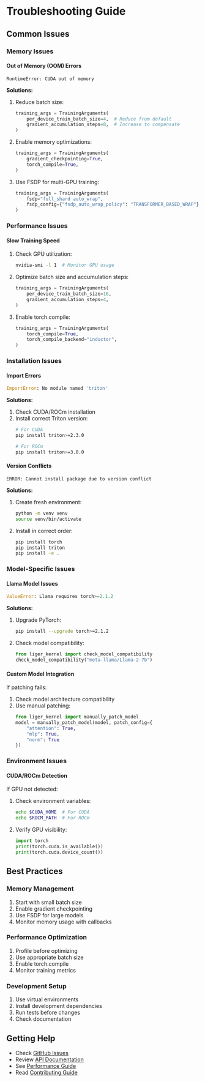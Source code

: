 # Troubleshooting Guide

## Common Issues

### Memory Issues

#### Out of Memory (OOM) Errors
```
RuntimeError: CUDA out of memory
```

**Solutions:**
1. Reduce batch size:
   ```python
   training_args = TrainingArguments(
       per_device_train_batch_size=4,  # Reduce from default
       gradient_accumulation_steps=8,  # Increase to compensate
   )
   ```

2. Enable memory optimizations:
   ```python
   training_args = TrainingArguments(
       gradient_checkpointing=True,
       torch_compile=True,
   )
   ```

3. Use FSDP for multi-GPU training:
   ```python
   training_args = TrainingArguments(
       fsdp="full_shard auto_wrap",
       fsdp_config={"fsdp_auto_wrap_policy": "TRANSFORMER_BASED_WRAP"}
   )
   ```

### Performance Issues

#### Slow Training Speed
1. Check GPU utilization:
   ```bash
   nvidia-smi -l 1  # Monitor GPU usage
   ```

2. Optimize batch size and accumulation steps:
   ```python
   training_args = TrainingArguments(
       per_device_train_batch_size=16,
       gradient_accumulation_steps=4,
   )
   ```

3. Enable torch.compile:
   ```python
   training_args = TrainingArguments(
       torch_compile=True,
       torch_compile_backend="inductor",
   )
   ```

### Installation Issues

#### Import Errors
```python
ImportError: No module named 'triton'
```

**Solutions:**
1. Check CUDA/ROCm installation
2. Install correct Triton version:
   ```bash
   # For CUDA
   pip install triton>=2.3.0

   # For ROCm
   pip install triton>=3.0.0
   ```

#### Version Conflicts
```
ERROR: Cannot install package due to version conflict
```

**Solutions:**
1. Create fresh environment:
   ```bash
   python -m venv venv
   source venv/bin/activate
   ```

2. Install in correct order:
   ```bash
   pip install torch
   pip install triton
   pip install -e .
   ```

### Model-Specific Issues

#### Llama Model Issues
```python
ValueError: Llama requires torch>=2.1.2
```

**Solutions:**
1. Upgrade PyTorch:
   ```bash
   pip install --upgrade torch>=2.1.2
   ```

2. Check model compatibility:
   ```python
   from liger_kernel import check_model_compatibility
   check_model_compatibility("meta-llama/Llama-2-7b")
   ```

#### Custom Model Integration
If patching fails:
1. Check model architecture compatibility
2. Use manual patching:
   ```python
   from liger_kernel import manually_patch_model
   model = manually_patch_model(model, patch_config={
       "attention": True,
       "mlp": True,
       "norm": True
   })
   ```

### Environment Issues

#### CUDA/ROCm Detection
If GPU not detected:
1. Check environment variables:
   ```bash
   echo $CUDA_HOME  # For CUDA
   echo $ROCM_PATH  # For ROCm
   ```

2. Verify GPU visibility:
   ```python
   import torch
   print(torch.cuda.is_available())
   print(torch.cuda.device_count())
   ```

## Best Practices

### Memory Management
1. Start with small batch size
2. Enable gradient checkpointing
3. Use FSDP for large models
4. Monitor memory usage with callbacks

### Performance Optimization
1. Profile before optimizing
2. Use appropriate batch size
3. Enable torch.compile
4. Monitor training metrics

### Development Setup
1. Use virtual environments
2. Install development dependencies
3. Run tests before changes
4. Check documentation

## Getting Help
- Check [GitHub Issues](https://github.com/linkedin/Liger-Kernel/issues)
- Review [API Documentation](../api/kernels.md)
- See [Performance Guide](../guides/performance-optimization.md)
- Read [Contributing Guide](../CONTRIBUTING.md)
